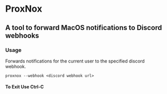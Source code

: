# ProxNox

## A tool to forward MacOS notifications to Discord webhooks

### Usage

Forwards notifications for the current user to the specified discord webhook.

`proxnox --webhook <discord webhook url>`

#### To Exit Use Ctrl-C